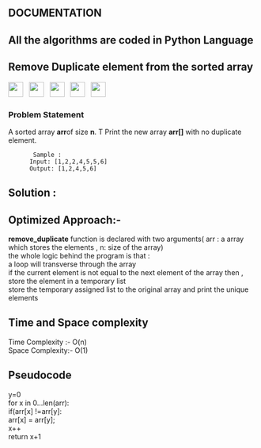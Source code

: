 ## DOCUMENTATION

## All the algorithms are coded in Python Language
## Remove Duplicate element from the sorted array
<img src="https://img.shields.io/badge/-Morgan Stanley-purple" height="30">&nbsp;&nbsp;
<img src= "https://img.shields.io/badge/-Samsung-green" height="30">&nbsp;&nbsp;
<img src="https://img.shields.io/badge/-Wipro-yellow" height="30">&nbsp;&nbsp;
<img src="https://img.shields.io/badge/-Xome-blue" height="30">&nbsp;&nbsp;
<img src="https://img.shields.io/badge/-Zoho-red" height="30">&nbsp;&nbsp;<br>
### Problem Statement
   A sorted array **arr**of size **n**. T
    Print the new array **arr[]** with no duplicate element.<br>
           
           Sample :
          Input: [1,2,2,4,5,5,6] 
          Output: [1,2,4,5,6]
     
  ## Solution : <br>
  ## Optimized Approach:- <br>
   **remove_duplicate** function is declared with two arguments( arr : a array which stores  the elements , n: size of the array) <br>
    the whole logic behind the program is that : <br>
    a loop will transverse through the array <br>
    if the current element  is not equal to the next element of the array then , store the element in a temporary list  <br>
    store the temporary assigned list to the original array and print the unique elements
  ## Time and Space complexity  <br>
   Time Complexity :- O(n)<br>
   Space Complexity:- O(1)
  ##  Pseudocode <br>
   y=0          <br>
   for x in 0...len(arr): <br>
   if(arr[x] !=arr[y]: <br>
   arr[x] = arr[y]; <br>
   x++              <br>
   return x+1  
         
